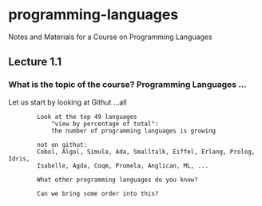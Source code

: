 # programming-languages
Notes and Materials for a Course on Programming Languages

## Lecture 1.1

### What is the topic of the course? Programming Languages ...

Let us start by looking at Githut ...all

			Look at the top 49 languages
				"view by percentage of total":  
				the number of programming languages is growing

			not on githut: 
			Cobol, Algol, Simula, Ada, Smalltalk, Eiffel, Erlang, Prolog, Idris, 
			Isabelle, Agda, Coqm, Promela, Anglican, ML, ...

			What other programming languages do you know?
			
			Can we bring some order into this?
